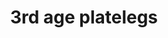 ---
layout: item
title: 3rd age platelegs
item-id: 10346
datatable: true
id: 10346
name: "3rd age platelegs"
members: true
lowalch: 80000
highalch: 120000
examine: "Fabulously ancient armour beaten from magical silver."
monsters:
  - id: 8633
    name: "The Mimic"
    members: true
    combat_level: 186
    wiki_url: "https://oldschool.runescape.wiki/w/The_Mimic"
    drops:
      - quantity: "1"
        rarity: 0.00019069412662090009
        drop_requirements: null
---